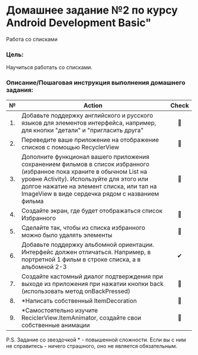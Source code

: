 # Домашнее задание №2 по курсу Android Development Basic" 

Работа со списками

### Цель:
Научиться работать со списками.

### Описание/Пошаговая инструкция выполнения домашнего задания:
| № | Action | Check
| :-: | ------ | :-----: |
|1. |Добавьте поддержку английского и русского языков для элементов интерфейса, например, для кнопки "детали" и "пригласить друга"|🤢|
|2. |Переведите ваше приложение на отображение списков с помощью RecyclerView|🤢|
|3. |Дополните функционал вашего приложения сохранением фильмов в список избранного (избранное пока храните в обычном List на уровне Activity). Используйте для этого или долгое нажатие на элемент списка, или тап на ImageView в виде сердечка рядом с названием фильма|🤢|
|4. |Создайте экран, где будет отображаться список Избранного|🤢|
|5. |Сделайте так, чтобы из списка избранного можно было удалять элементы|🤢|
|6. |Добавьте поддержку альбомной ориентации. Интерфейс должен отличаться. Например, в портретной 1 фильм в строке списка, а в альбомной 2-3|✔|
|7. |Создайте кастомный диалог подтверждения при выходе из приложения при нажатии кнопки back (использовать метод onBackPressed)|🤢|
|8. |*Написать собственный ItemDecoration|🤢|
|9. |*Самостоятельно изучите ReciclerView.ItemAnimator, создайте свои собственные анимации|🤢| 

P.S. Задание со звездочкой * - повышенной сложности. Если вы с ним не справитесь - ничего страшного, оно не является обязательным.
